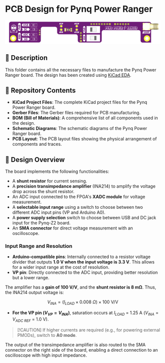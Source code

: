 # PCB Design for Pynq Power Ranger

<div align="center">
    <img src="./Resources/Renders/Top_Render_CROPPED.png" alt="GSR Monitor Board" width="700" />
</div>

## 🚀 Description

This folder contains all the necessary files to manufacture the Pynq Power Ranger board. The design has been created using [KiCad EDA](https://kicad.org/).

## 📁 Repository Contents

- **KiCad Project Files**: The complete KiCad project files for the Pynq Power Ranger board.
- **Gerber Files**: The Gerber files required for PCB manufacturing.
- **BOM (Bill of Materials)**: A comprehensive list of all components used in the design.
- **Schematic Diagrams**: The schematic diagrams of the Pynq Power Ranger board.
- **PCB Layout**: The PCB layout files showing the physical arrangement of components and traces.

## 🔧 Design Overview

The board implements the following functionalities:
- A **shunt resistor** for current sensing.
- A **precision transimpedance amplifier** (INA214) to amplify the voltage drop across the shunt resistor.
- An ADC input connected to the FPGA's **XADC module** for voltage measurement.
- A **selectable input range** using a switch to choose between two different ADC input pins (VP and Arduino A0).
- A **power supply selection** switch to choose between USB and DC jack input for the Pynq-Z2 board.
- An **SMA connector** for direct voltage measurement with an oscilloscope.

### Input Range and Resolution
- **Arduino-compatible pins**: Internally connected to a resistor voltage divider that outputs **1.0 V when the input voltage is 3.3 V**. This allows for a wider input range at the cost of resolution.
- **VP pin**: Directly connected to the ADC input, providing better resolution but a lower range.

The amplifier has a **gain of 100 V/V**, and the **shunt resistor is 8 mΩ**. Thus, the INA214 output voltage is:

$$ V_{INA} = (I_{LOAD} \times 0.008 \ \Omega) \times 100 \text{ V/V} $$

- **For the VP pin ($V_{VP} = V_{INA}$)**, saturation occurs at $I_{LOAD}$ = 1.25 A ($V_{INA} = V_{ADC \ REF}$ = 1.0 V).

>[!CAUTION] If higher currents are required (e.g., for powering external PMODs), switch to **A0 mode**.

The output of the transimpedance amplifier is also routed to the SMA connector on the right side of the board, enabling a direct connection to an oscilloscope with high input impedance.
